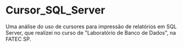 # Cursor_SQL_Server
Uma análise do uso de cursores para impressão de relatórios em SQL Server, que realizei no curso de "Laboratório de Banco de Dados", na FATEC SP.
